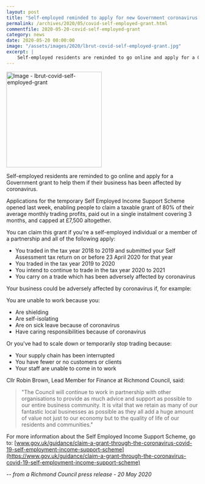 ```yaml
---
layout: post
title: "Self-employed reminded to apply for new Government coronavirus grant"
permalink: /archives/2020/05/covid-self-employed-grant.html
commentfile: 2020-05-20-covid-self-employed-grant
category: news
date: 2020-05-20 00:00:00
image: "/assets/images/2020/lbrut-covid-self-employed-grant.jpg"
excerpt: |
    Self-employed residents are reminded to go online and apply for a Government grant to help them if their business has been affected by coronavirus.
---
```

<a href="/assets/images/2020/lbrut-covid-self-employed-grant.jpg" title="Click for a larger image"><img src="/assets/images/2020/lbrut-covid-self-employed-grant-thumb.jpg" width="250" alt="Image - lbrut-covid-self-employed-grant"  class="photo right"/></a>

Self-employed residents are reminded to go online and apply for a Government grant to help them if their business has been affected by coronavirus.

Applications for the temporary Self Employed Income Support Scheme opened last week, enabling people to claim a taxable grant of 80% of their average monthly trading profits, paid out in a single instalment covering 3 months, and capped at &pound;7,500 altogether.

You can claim this grant if you're a self-employed individual or a member of a partnership and all of the following apply:

- You traded in the tax year 2018 to 2019 and submitted your Self Assessment tax return on or before 23 April 2020 for that year
- You traded in the tax year 2019 to 2020
- You intend to continue to trade in the tax year 2020 to 2021
- You carry on a trade which has been adversely affected by coronavirus

Your business could be adversely affected by coronavirus if, for example:

You are unable to work because you:

- Are shielding
- Are self-isolating
- Are on sick leave because of coronavirus
- Have caring responsibilities because of coronavirus

Or you've had to scale down or temporarily stop trading because:

- Your supply chain has been interrupted
- You have fewer or no customers or clients
- Your staff are unable to come in to work

Cllr Robin Brown, Lead Member for Finance at Richmond Council, said:

> "The Council will continue to work in partnership with other organisations to provide as much advice and support as possible to our entire business community. It is vital that we retain as many of our fantastic local businesses as possible as they all add a huge amount of value not just to our economy but to the quality of life of our residents and communities."

For more information about the Self Employed Income Support Scheme, go to: [www.gov.uk/guidance/claim-a-grant-through-the-coronavirus-covid-19-self-employment-income-support-scheme](https://www.gov.uk/guidance/claim-a-grant-through-the-coronavirus-covid-19-self-employment-income-support-scheme)

<cite>-- from a Richmond Council press release - 20 May 2020</cite>
